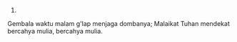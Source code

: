1.
Gembala waktu malam g'lap menjaga dombanya;
Malaikat Tuhan mendekat bercahya mulia, bercahya mulia.